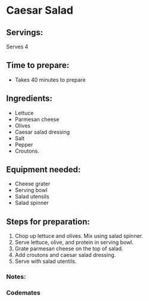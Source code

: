 # Caesar Salad

## Servings: 
Serves 4 

## Time to prepare: 
- Takes 40 minutes to prepare

## Ingredients: 
- Lettuce
- Parmesan cheese
- Olives
- Caesar salad dressing
- Salt
- Pepper
- Croutons.

## Equipment needed:
- Cheese grater
- Serving bowl
- Salad utensils
- Salad spinner 

## Steps for preparation:
1. Chop up lettuce and olives. Mix using salad spinner. 
2. Serve lettuce, olive, and protein in serving bowl.
3. Grate parmesan cheese on the top of salad.
4. Add croutons and caesar salad dressing.
5. Serve with salad utentils. 


### Notes:



### Codemates #
